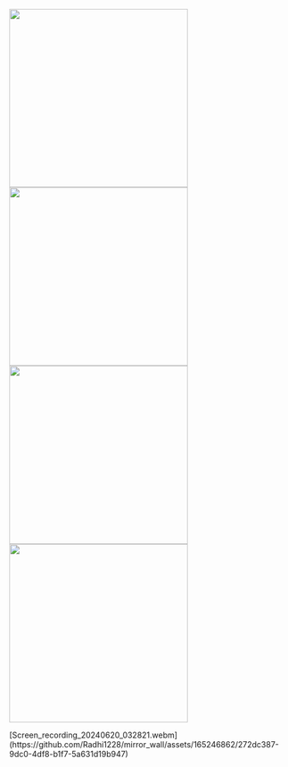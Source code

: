 <p>
  <img src = "https://github.com/Radhi1228/mirror_wall/assets/165246862/1077d2d7-cdb3-4da1-940c-2b2c9e04dc60" width = "320"/>
  <img src = "https://github.com/Radhi1228/mirror_wall/assets/165246862/49b29c36-3ffb-4118-afd6-642d7757fa05" width = "320"/>
  <img src = "https://github.com/Radhi1228/mirror_wall/assets/165246862/272616a4-ccc6-450f-a853-63930159d89d" width = "320"/>
  <img src = "https://github.com/Radhi1228/mirror_wall/assets/165246862/9ecf68a0-18cd-48d7-a031-29aecb7d0fe3" width = "320"/>
</p>
[Screen_recording_20240620_032821.webm](https://github.com/Radhi1228/mirror_wall/assets/165246862/272dc387-9dc0-4df8-b1f7-5a631d19b947)
